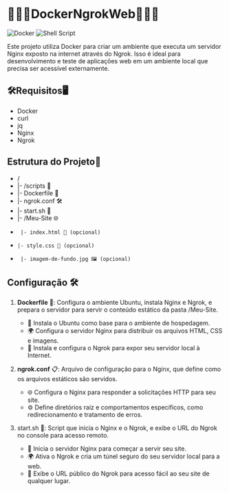# 🐳🌐🔗DockerNgrokWeb🐳🌐🔗
![Docker](https://img.shields.io/badge/docker-%230db7ed.svg?style=for-the-badge&logo=docker&logoColor=white) ![Shell Script](https://img.shields.io/badge/shell_script-%23121011.svg?style=for-the-badge&logo=gnu-bash&logoColor=white)

Este projeto utiliza Docker para criar um ambiente que executa um servidor Nginx exposto na internet através do Ngrok. Isso é ideal para desenvolvimento e teste de aplicações web em um ambiente local que precisa ser acessível externamente.

## 🛠️Requisitos🖥️
- Docker
- curl
- jq
- Nginx
- Ngrok


  
## Estrutura do Projeto📁

- /
- |- /scripts 🧰
-   |- Dockerfile 📄
-   |- ngrok.conf 🛠️
-   |- start.sh 🚀
-   |- /Meu-Site 🌐
-      |- index.html 📄 (opcional)
-     |- style.css 🎨 (opcional)
-      |- imagem-de-fundo.jpg 🖼️ (opcional)



## Configuração 🛠️

1. **Dockerfile** 📄: Configura o ambiente Ubuntu, instala Nginx e Ngrok, e prepara o servidor para servir o conteúdo estático da pasta /Meu-Site.
    - 🐳 Instala o Ubuntu como base para o ambiente de hospedagem.
    - 🌍 Configura o servidor Nginx para distribuir os arquivos HTML, CSS e imagens.
    - 🚀 Instala e configura o Ngrok para expor seu servidor local à Internet.
      
2. **ngrok.conf** 📋: Arquivo de configuração para o Nginx, que define como os arquivos estáticos são servidos.
    - 🌐 Configura o Nginx para responder a solicitações HTTP para seu site.
    - ⚙️ Define diretórios raiz e comportamentos específicos, como redirecionamento e tratamento de erros.
      
3. start.sh 🚀: Script que inicia o Nginx e o Ngrok, e exibe o URL do Ngrok no console para acesso remoto.
    - 🔗 Inicia o servidor Nginx para começar a servir seu site.
    - 🌍 Ativa o Ngrok e cria um túnel seguro do seu servidor local para a web.
    - 📡 Exibe o URL público do Ngrok para acesso fácil ao seu site de qualquer lugar.

